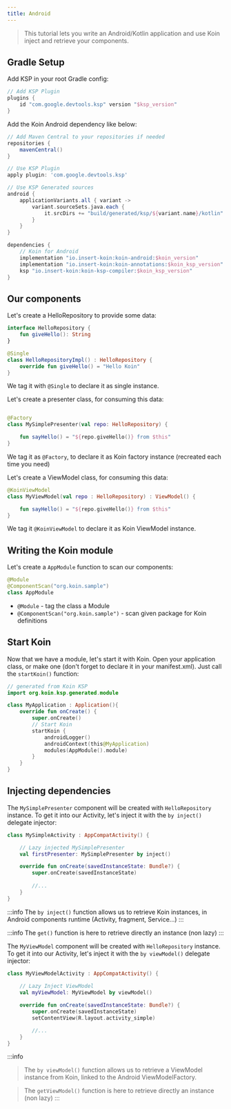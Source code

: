 ```yaml
---
title: Android
---
```


> This tutorial lets you write an Android/Kotlin application and use Koin inject and retrieve your components.

## Gradle Setup

Add KSP in your root Gradle config:

```groovy
// Add KSP Plugin
plugins {
    id "com.google.devtools.ksp" version "$ksp_version"
}
```

Add the Koin Android dependency like below:

```groovy
// Add Maven Central to your repositories if needed
repositories {
	mavenCentral()    
}

// Use KSP Plugin
apply plugin: 'com.google.devtools.ksp'

// Use KSP Generated sources
android {
    applicationVariants.all { variant ->
        variant.sourceSets.java.each {
            it.srcDirs += "build/generated/ksp/${variant.name}/kotlin"
        }
    }
}

dependencies {
    // Koin for Android
    implementation "io.insert-koin:koin-android:$koin_version"
    implementation "io.insert-koin:koin-annotations:$koin_ksp_version"
    ksp "io.insert-koin:koin-ksp-compiler:$koin_ksp_version"
}
```

## Our components

Let's create a HelloRepository to provide some data:

```kotlin
interface HelloRepository {
    fun giveHello(): String
}

@Single
class HelloRepositoryImpl() : HelloRepository {
    override fun giveHello() = "Hello Koin"
}
```

We tag it with `@Single` to declare it as single instance.

Let's create a presenter class, for consuming this data:

```kotlin

@Factory
class MySimplePresenter(val repo: HelloRepository) {

    fun sayHello() = "${repo.giveHello()} from $this"
}
```

We tag it as `@Factory`, to declare it as Koin factory instance (recreated each time you need)


Let's create a ViewModel class, for consuming this data:

```kotlin
@KoinViewModel
class MyViewModel(val repo : HelloRepository) : ViewModel() {

    fun sayHello() = "${repo.giveHello()} from $this"
}
```

We tag it `@KoinViewModel` to declare it as Koin ViewModel instance.

## Writing the Koin module

Let's create a `AppModule` function to scan our components:

```kotlin
@Module
@ComponentScan("org.koin.sample")
class AppModule
```

* `@Module` - tag the class a Module
* `@ComponentScan("org.koin.sample")` - scan given package for Koin definitions

## Start Koin

Now that we have a module, let's start it with Koin. Open your application class, or make one (don't forget to declare it in your manifest.xml). Just call the `startKoin()` function:

```kotlin
// generated from Koin KSP
import org.koin.ksp.generated.module

class MyApplication : Application(){
    override fun onCreate() {
        super.onCreate()
        // Start Koin
        startKoin {
            androidLogger()
            androidContext(this@MyApplication)
            modules(AppModule().module)
        }
    }
}
```

## Injecting dependencies

The `MySimplePresenter` component will be created with `HelloRepository` instance. To get it into our Activity, let's inject it with the `by inject()` delegate injector: 

```kotlin
class MySimpleActivity : AppCompatActivity() {

    // Lazy injected MySimplePresenter
    val firstPresenter: MySimplePresenter by inject()

    override fun onCreate(savedInstanceState: Bundle?) {
        super.onCreate(savedInstanceState)
        
        //...
    }
}
```

:::info
The `by inject()` function allows us to retrieve Koin instances, in Android components runtime (Activity, fragment, Service...)
:::

:::info
The `get()` function is here to retrieve directly an instance (non lazy)
:::

The `MyViewModel` component will be created with `HelloRepository` instance. To get it into our Activity, let's inject it with the `by viewModel()` delegate injector:

```kotlin
class MyViewModelActivity : AppCompatActivity() {
    
    // Lazy Inject ViewModel
    val myViewModel: MyViewModel by viewModel()

    override fun onCreate(savedInstanceState: Bundle?) {
        super.onCreate(savedInstanceState)
        setContentView(R.layout.activity_simple)

        //...
    }
}
```

:::info
>The `by viewModel()` function allows us to retrieve a ViewModel instance from Koin, linked to the Android ViewModelFactory.

> The `getViewModel()` function is here to retrieve directly an instance (non lazy)
:::